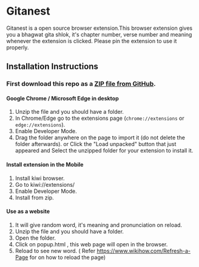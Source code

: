 # Gitanest

Gitanest is a open source browser extension.This browser extension gives you a bhagwat gita shlok, it's chapter number, verse number and meaning whenever the extension is clicked. Please pin the extension to use it properly.

## Installation Instructions

### First download this repo as a [ZIP file from GitHub](https://api.github.com/repos/chirag127/Gitanest/zipball/main).


#### **Google Chrome / Microsoft Edge in desktop** 
1. Unzip the file and you should have a folder.
1. In Chrome/Edge go to the extensions page (`chrome://extensions` or `edge://extensions`).
1. Enable Developer Mode.
1. Drag the folder anywhere on the page to import it (do not delete the folder afterwards). or Click the "Load unpacked" button that just appeared and Select the unzipped folder for your extension to install it.

#### Install extension in the Mobile
1. Install kiwi browser.
1. Go to kiwi://extensions/
1. Enable Developer Mode.
1. Install from zip.

#### Use as a website
1. It will give random word, it's meaning and pronunciation on reload.
1. Unzip the file and you should have a folder.
1. Open the folder.
1. Click on popup.html , this web page will open in the browser.
1. Reload to see new word. ( Refer https://www.wikihow.com/Refresh-a-Page for on how to reload the page)
